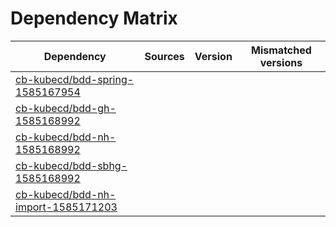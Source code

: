 # Dependency Matrix

Dependency | Sources | Version | Mismatched versions
---------- | ------- | ------- | -------------------
[cb-kubecd/bdd-spring-1585167954](https://github.com/cb-kubecd/bdd-spring-1585167954.git) |  | []() | 
[cb-kubecd/bdd-gh-1585168992](https://github.com/cb-kubecd/bdd-gh-1585168992.git) |  | []() | 
[cb-kubecd/bdd-nh-1585168992](https://github.com/cb-kubecd/bdd-nh-1585168992.git) |  | []() | 
[cb-kubecd/bdd-sbhg-1585168992](https://github.com/cb-kubecd/bdd-sbhg-1585168992.git) |  | []() | 
[cb-kubecd/bdd-nh-import-1585171203](https://github.com/cb-kubecd/bdd-nh-import-1585171203.git) |  | []() | 
